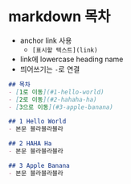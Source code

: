 # markdown 목차
- anchor link 사용
  - `[표시할 텍스트](link)`
- link에 lowercase heading name
- 띄어쓰기는 `-`로 연결

```markdown
## 목차
- [1로 이동](#1-hello-world)
- [2로 이동](#2-hahaha-ha)
- [3으로 이동](#3-apple-banana)

## 1 Hello World
- 본문 블라블라블라

## 2 HAHA Ha
- 본문 블라블라블라

## 3 Apple Banana
- 본문 블라블라블라
```
